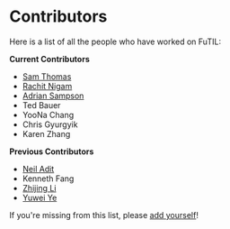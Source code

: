 # Contributors

Here is a list of all the people who have worked on FuTIL:

**Current Contributors**

- [Sam Thomas](https://sgtpeacock.com/)
- [Rachit Nigam](https://rachitnigam.com)
- [Adrian Sampson](https://adriansampson.net)
- Ted Bauer
- YooNa Chang
- Chris Gyurgyik
- Karen Zhang

**Previous Contributors**

- [Neil Adit](https://neiladit.com/)
- Kenneth Fang
- [Zhijing Li](https://tissue3.github.io/)
- [Yuwei Ye](https://www.viviyye.com/)

If you're missing from this list, please [add yourself](https://github.com/cucapra/futil/edit/master/docs/contributors.md)!
